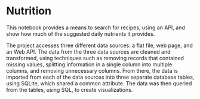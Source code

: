 # Nutrition
This notebook provides a means to search for recipes, using an API, and show how much of the suggested daily nutrients it provides.

The project accesses three different data sources: a flat file, web page, and an Web API. The data from the three data sources are cleaned and transformed, using techniques such as removing records that contained missing values, splitting information in a single column into multiple columns, and removing unnecessary columns. From there, the data is imported from each of the data sources into three separate database tables, using SQLite, which shared a common attribute. The data was then queried from the tables, using SQL, to create visualizations.
